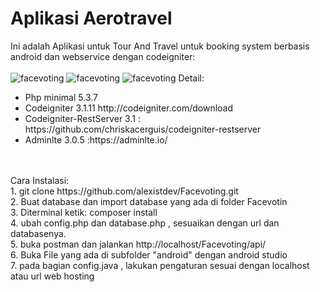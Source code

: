 <h1>Aplikasi Aerotravel</h1>
Ini adalah Aplikasi untuk Tour And Travel untuk booking system berbasis android dan webservice dengan codeigniter:</br><br>
<img src="https://i.postimg.cc/141gs1n7/splashactivity.png" alt="facevoting" />
<img src="https://i.postimg.cc/TwhCFFDW/deteksi-wajah.png" alt="facevoting" />
<img src="https://i.postimg.cc/YC3R9MNW/voting.png" alt="facevoting" />
Detail:<br>
<ul>
	<li>Php minimal 5.3.7</li>
	<li>Codeigniter 3.1.11 http://codeigniter.com/download</li>
	<li>Codeigniter-RestServer 3.1 : https://github.com/chriskacerguis/codeigniter-restserver</li>
	<li>Adminlte 3.0.5 :https://adminlte.io/</li>	
</ul>
</br></br>
Cara Instalasi:</br>
1. git clone https://github.com/alexistdev/Facevoting.git</br>
2. Buat database dan import database yang ada di folder Facevotin</br>
3. Diterminal ketik: composer install</br>
4. ubah config.php dan database.php , sesuaikan dengan url dan databasenya.</br>
5. buka postman dan jalankan http://localhost/Facevoting/api/</br>
6. Buka File yang ada di subfolder "android" dengan android studio<br>
7. pada bagian config.java , lakukan pengaturan sesuai dengan localhost atau url web hosting <br>

